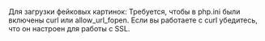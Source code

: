 Для загрузки фейковых картинок:
Требуется, чтобы в php.ini были включены curl или allow_url_fopen.
Если вы работаете с curl убедитесь, что он настроен для работы с SSL.
